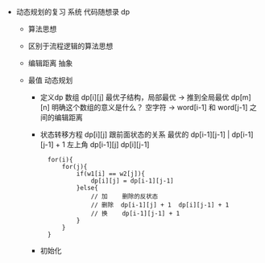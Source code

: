 - 动态规划的复习
    系统  代码随想录  dp

    - 算法思想
    - 区别于流程逻辑的算法思想

    - 编辑距离
        抽象

    - 最值 动态规划
        - 定义dp 数组
            dp[i][j]
            最优子结构，局部最优 -> 推到全局最优
            dp[m][n]
            明确这个数组的意义是什么？  空字符 -> 
            word[i-1] 和 word[j-1] 之间的编辑距离
        - 状态转移方程
            dp[i][j]   跟前面状态的关系   最优的
                dp[i-1][j-1] | dp[i-1][j-1] + 1  左上角
                dp[i-1][j]
                dp[i][j-1]

                for(i){
                    for(j){
                        if(w1[i] == w2[j]){
                            dp[i][j] = dp[i-1][j-1]
                        }else{
                            // 加    删除的反状态
                            // 删除  dp[i-1][j] + 1  dp[i][j-1] + 1
                            // 换    dp[i-1][j-1] + 1
                        }
                    }
                }

        - 初始化